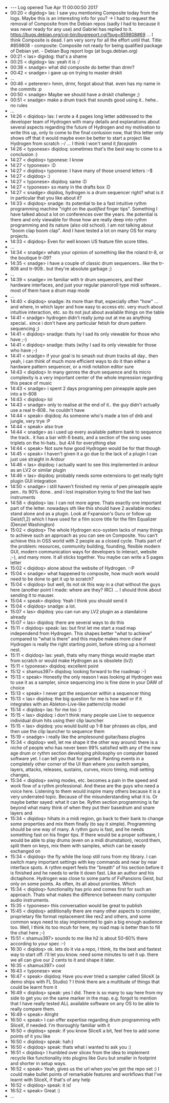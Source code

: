  + --- Log opened Tue Apr 11 00:00:50 2017
 + 00:20 < digidog> las: I saw you mentioning Composite today from the logs. Maybe this is an interesting info for you? -> I had to request the removal of Composite from the Debian repos (sadly I had to because it was never ready for any use) and Gabriel has replied to it. https://bugs.debian.org/cgi-bin/bugreport.cgi?bug=859808#69 ... I think Composite is dead. I am very sorry for all the effort until that. Title: #859808 - composite: Composite not ready for being qualified package of Debian yet. - Debian Bug report logs (at bugs.debian.org)
 + 00:21 < las> digidog: that's a shame
 + 00:25 < digidog> las: yeah it is :/
 + 00:38 < snadge> what did composite do better than drmr?
 + 00:42 < snadge> i gave up on trying to master drskit 
 + ...
 + 00:46 < petererer> hmm, drmr, forgot about that. even has my name in the commits :p
 + 00:50 < snadge> Maybe we should have a drskit challenge ;)
 + 00:51 < snadge> make a drum track that sounds good using it.. hehe.. no rules
 + ...
 + 14:26 < diqidoq> las: I wrote a 4 pages long letter addressed to the developer team of Hydrogen with many details and explanations about several aspects regarding the future of Hydrogen and my motivation to write this up, only to come to the final conlusion now, that this letter only shows off that it would maybe even be better to start a project like Hydrogen from scratch :-/ ... I think I won't send it *facepalm*
 + 14:26 < typonese> diqidoq: sometimes that's the best way to come to a conclusion :)
 + 14:27 < diqidoq> typonese: I know
 + 14:27 < typonese> :D
 + 14:27 < diqidoq> typonese: I have many of those unsend letters :-$
 + 14:27 < diqidoq> :)
 + 14:27 < typonese> diqidoq: same :D
 + 14:27 < typonese> so many in the drafts box :D
 + 14:27 < snadge> diqidoq, hydrogen is a drum sequencer right? what is it in particular that you like about it?
 + 14:33 < diqidoq> snadge: its potential to be a fast intuitive rythm programming machine "right on the _qualified_ finger tips". Something I have talked about a lot on conferences over the years. the potential is there and only viewable for those how are really deep into rythm programming and its nature (also old school). I am not talking about "boom clap boom clap". And I have tested a lot on many OS for many projects. 
 + 14:33 < diqidoq> Even for well known US feature film score titles.
 + ...
 + 14:34 < snadge> whats your opinion of something like the roland tr-8, or the boutique tr-09?
 + 14:35 < snadge> i have a couple of classic drum sequencers.. like the tr-808 and tr-909.. but they're absolute garbage ;)
 + ...
 + 14:39 < snadge> im familiar with tr drum sequencers, and their hardware interfaces, and just your regular pianoroll type midi software.. most of them have a drum map mode
 + ...
 + 14:40 < diqidoq> snadge: its more than that, especially often "how" ... and where, in which layer and how easy to access etc. very much about intuitive interaction, etc. so its not jsut about available things on the table
 + 14:41 < snadge> hydrogen didn't really jump out at me as anything special.. since i don't have any particular fetish for drum pattern sequencing ;)
 + 14:41 < diqidoq> snadge: thats hy I sad its only viewable for those who have ;-)
 + 14:41 < diqidoq> snadge: thats (w)hy I sad its only viewable for those who have ;-)
 + 14:41 < snadge> if your goal is to smash out drum tracks all day.. then yeah, i can think of much more efficient ways to do it than either a hardware pattern sequencer, or a midi notation editor sure
 + 14:43 < diqidoq> In many genres the drum sequence and its micro complexity is a very important center of the whole impression regarding this peace of music
 + 14:43 < snadge> i spent 2 days programing pen pineapple apple pen into a tr-808
 + 14:43 < diqidoq> lol
 + 14:43 < snadge> only to realise at the end of it.. the guy didn't actually use a real tr-808.. he couldn't have
 + 14:44 < speak> diqidoq: As someone who's made a ton of dnb and jungle, very trye :P
 + 14:44 < speak> also true
 + 14:44 < snadge> as i used up every available pattern bank to sequence the track.. it has a bar with 6 beats, and a section of the song uses triplets on the hi-hats.. but 4/4 for everything else
 + 14:44 < speak> Not sure how good Hydrogen would be for that though
 + 14:45 < speak> I haven't given it a go due to the lack of a plugin I can just use straight in Ardour
 + 14:46 < las> diqidoq: i actually want to see this implemented in ardour as an LV2 or similar plugin
 + 14:46 < las> diqidoq: probably needs some extensions to get really tight plugin GUI integration
 + 14:50 < snadge> i still haven't finished my remix of pen pineapple apple pen.. its 90% done.. and i lost inspiration trying to find the last two instruments
 + 14:58 < diqidoq> las: I can not more agree. Thats exactly one important part of the letter. nowadays sth like this should have 2 available modes: stand alone and as a plugin. Look at Fxpansion's Guru or follow up Geist(1,2) which I have used for a film score title for the film Equalizer (Denzel Washington)
 + 15:02 < diqidoq> The whole Hydrogen eco-system lacks of many things to achieve such an approach as you can see on Composite. You can't achieve this in OSS world with 2 people as a closed cycle. Thats part of the problem: resources, community building, founding, flexible modern GUI, modern communication ways for developers to interact, website ;-), and many more. It all sticks together. You maybe can write a 5 pages letter 
 + 15:02 < diqidoq> alone about the website of Hydrogen. :-P
 + 15:04 < snadge> what happened to composite, how much work would need to be done to get it up to scratch?
 + 15:04 < diqidoq> but well, its not ok this way in a chat without the guys here (another point I made: where are they? IRC) ... I should think about sending it to mauser.
 + 15:04 < speak> diqidoq: Yeah I think you should send it
 + 15:04 < diqidoq> snadge: a lot.
 + 15:07 < las> diqidoq: you can run any LV2 plugin as a standalone already
 + 15:07 < las> diqidoq: there are several ways to do this
 + 15:11 < diqidoq> speak: las: but first let me start a road map independend from Hydrogen. This shapes better "what to achieve" compared to "what is there" and this maybe makes more clear if Hydrogen is really the right starting point, before stiring up a hornest nest.
 + 15:11 < diqidoq> las: yeah, thats why many things would maybe start from scratch or would make Hydrogen as is obsolete (lv2)
 + 15:11 < typonese> diqidoq: excellent point
 + 15:12 < shamus397> diqidoq: looking forward to the roadmap :-)
 + 15:13 < speak> Honestly the only reason I was looking at Hydrogen was to use it as a sampler, since sequencing imo is fine done in your DAW of choice
 + 15:13 < speak> I never got the sequencer within a sequencer thing
 + 15:13 < las> diqidoq: the big question for me is how well or if it integrates with an Ableton-Live-like pattern/clip model
 + 15:14 < diqidoq> las: for me too :)
 + 15:15 < las> diqidoq: i don't think many people use Live to sequence individual drum hits using their clip launcher
 + 15:15 < las> diqidoq: you would build up 1-8 bar phrases as clips, and then use the clip launcher to sequence them
 + 15:19 < snadge> i really like the amplesound guitar/bass plugins
 + 15:34 < diqidoq> well, let me shape it the other way around: there is a niche of people who has never been 99% satisfied with any of the new age drum or rythm section developing philosophy on computer based software yet. I can tell you that for granted. Painting events in a completely other corner of the UI than where you switch samples, layers, attacks, releases, sustains, curves, micro timing, midi setting changes, 
 + 15:34 < diqidoq> swing modes, etc. becomes a pain in the speed and work flow of a rythm professional. And these are the guys who need a voice here. Listening to them would inspire many others because it is a very underrated topic. Because of the misunderstanding what it is. Or maybe better sayed: what it can be. Rythm section programming is far beyond what many think of when they put their basedrum and snare layers and 
 + 15:34 < diqidoq> hihats in a midi region, go back to their bank to change some properties and mix them finally (to say it simple). Programming should be one way of many. A rythm guru is fast, and he needs something fast on his finger tips. If there would be a proper software, I would be able to play drums (even on a midi drumstation), record them, split them on keys, mix them with samples, which can be easely exchanged on 
 + 15:34 < diqidoq> the fly while the loop still runs from my library. I can switch many important settings with key commands and near by near interface spots. A rythm expert feels the "breath" of his section before it is finished and he needs to write it down fast. Like an author and his dictaphone. Hydrogen was close to some parts of FxPansions Geist, but only on some points. As often, its all about priorities. Which 
 + 15:34 < diqidoq> functionality has prio and comes first for such an approach. Thats what makes the difference between many computer audio instruments.
 + 15:35 < typonese> this conversation would be great to publish
 + 15:45 < diqidoq> additionally there are many other aspects to consider, proprietary file format replacement like rex2 and others, and some common ways need to stay implemented to gain a big enough audience too. Well, I think its too mcuh for here, my road map is better than to fill the chat here ;-)
 + 15:51 < shamus397> sounds to me like h2 is about 50-60% there according to your spec :-)
 + 16:30 < diqidoq> ok. lets do it via a repo, I think, its the best and fastest way to start off. i'll let you know. need some minutes to set it up. there we all can give our 2 cents to it and shape it later.
 + 16:35 < shamus397> cool
 + 16:43 < typonese> wow
 + 16:47 < speak> diqidoq: Have you ever tried a sampler called SliceX (a demo ships with FL Studio) ? I think there are a multitude of things that could be learnt from it
 + 16:49 < diqidoq> speak: yes I did. There is so many to say here from my side to get you on the same marker in the map. e.g. forgot to mention that I have really tested ALL available software on any OS to be able to really compare them.
 + 16:49 < speak> Alright
 + 16:50 < speak> I can offer expertise regarding drum programming with SliceX, if needed. I'm thoroughly familiar with it
 + 16:50 < diqidoq> speak: if you know SliceX a bit, feel free to add some points of it you like
 + 16:50 < diqidoq> speak: hah:)
 + 16:50 < diqidoq> speak: thats what i wanted to ask you :)
 + 16:51 < diqidoq> I humbled over slicex from the idea to implement recycle like functionality into plugins like Guru but smaller in footprint and shorter in setup ways.
 + 16:52 < speak> Yeah, gives us the url when you've got the repo set :) I could make bullet points of remarkable features and workflows that I've learnt with SliceX, if that's of any help
 + 16:52 < diqidoq> speak: it is!
 + 16:52 < speak> Great :)
 + ...
